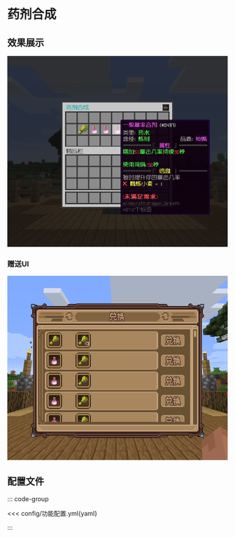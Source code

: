 # 药剂合成

## 效果展示

![img](img/img.png)

### 赠送UI

![img_1](img/img_1.png)

## 配置文件

::: code-group

<<< config/功能配置.yml{yaml}

:::

